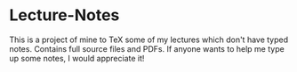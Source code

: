 # Lecture-Notes
This is a project of mine to TeX some of my lectures which don't have typed
notes. Contains full source files and PDFs. If anyone wants to help me type
up some notes, I would appreciate it!
